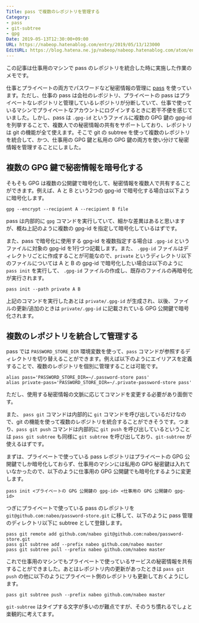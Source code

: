 ```yaml
---
Title: pass で複数のレポジトリを管理する
Category:
- pass
- git-subtree
- gpg
Date: 2019-05-13T12:30:00+09:00
URL: https://nabeop.hatenablog.com/entry/2019/05/13/123000
EditURL: https://blog.hatena.ne.jp/nabeop/nabeop.hatenablog.com/atom/entry/17680117127130114414
---
```


この記事は仕事用のマシンで pass のレポジトリを統合した時に実施した作業のメモです。

仕事とプライベートの両方でパスワードなど秘密情報の管理に [pass](https://www.passwordstore.org/) を使っています。ただし、仕事の pass は会社のレポジトリ、プライベートの pass はプライベートなレポジトリと管理しているレポジトリが分断していて、仕事で使っているマシンでプライベートなアカウントにログインするときに若干不便を感じていました。しかし、pass は `.gpg-id` というファイルに複数の GPG 鍵の gpg-id を列挙することで、複数人での秘密情報の共有をサポートしており、レポジトリは git の機能が全て使えます。そこで git の subtree を使って複数のレポジトリを統合して、かつ、仕事用の GPG 鍵と私用の GPG 鍵の両方を使い分けて秘密情報を管理することにしました。
<!-- more -->


## 複数の GPG 鍵で秘密情報を暗号化する

そもそも GPG は複数の公開鍵で暗号化して、秘密情報を複数人で共有することができます。例えば、A と B という2つの gpg-id で暗号化する場合は以下ように暗号化します。

```
gpg --encrypt --recipient A --recipient B file
```

pass は内部的に `gpg` コマンドを実行していて、細かな差異はあると思いますが、概ね上記のように複数の gpg-id を指定して暗号化しているはずです。

また、pass で暗号化に使用する gpg-id を複数指定する場合は `.gpg-id` というファイルに対象の gpg-id を1行づつ記載します。また、 `.gpg-id` ファイルはディレクトリごとに作成することが可能なので、`private` というディレクトリ以下のファイルについては A と B の gpg-id で暗号化したい場合は以下のように `pass init` を実行して、 `.gpg-id` ファイルの作成し、既存のファイルの再暗号化が実行されます。

```
pass init --path private A B
```

上記のコマンドを実行したあとは `private/.gpg-id` が生成され、以後、ファイルの更新/追加のときは `private/.gpg-id` に記載されている GPG 公開鍵で暗号化されます。

## 複数のレポジトリを統合して管理する

pass では `PASSWORD_STORE_DIR` 環境変数を使って、`pass` コマンドが参照するディレクトリを切り替えることができます。例えば以下のようにエイリアスを定義することで、複数のレポジトリを個別に管理することは可能です。

```
alias pass='PASSWORD_STORE_DIR=~/.password-store pass'
alias private-pass='PASSWORD_STORE_DIR=~/.private-password-store pass'
```

ただし、使用する秘密情報の文脈に応じてコマンドを変更する必要があり面倒です。

また、 `pass git` コマンドは内部的に `git` コマンドを呼び出しているだけなので、git の機能を使って複数のレポジトリを統合することができそうです。つまり、`pass git push` コマンドは内部的に `git push` を呼び出しているということは `pass git subtree` も同様に `git subtree` を呼び出しており、`git-subtree` が使えるはずです。

まずは、プライベートで使っている pass レポジトリはプライベートの GPG 公開鍵でしか暗号化しておらず、仕事用のマシンには私用の GPG 秘密鍵は入れていなかったので、以下のように仕事用の GPG 公開鍵でも暗号化するように変更します。

```
pass init <プライベートの GPG 公開鍵の gpg-id> <仕事用の GPG 公開鍵の gpg-id>
```

つぎにプライベートで使っている pass のレポジトリを `git@github.com:nabeo/password-store.git` に移して、以下のように pass 管理のディレクトリ以下に subtree として登録します。

```
pass git remote add github.com/nabeo git@github.com:nabeo/password-store.git
pass git subtree add --prefix nabeo github.com/nabeo master
pass git subtree pull --prefix nabeo github.com/nabeo master
```

これで仕事用のマシンでもプライベートで使っているサービスの秘密情報を共有することができました。あとはレポジトリ内の更新があったときは `pass git push` の他に以下のようにプライベート側のレポジトリも更新しておくようにします。

```
pass git subtree push --prefix nabeo github.com/nabeo master
```

`git-subtree` はタイプする文字が多いのが難点ですが、そのうち慣れるでしょと楽観的に考えてます。
